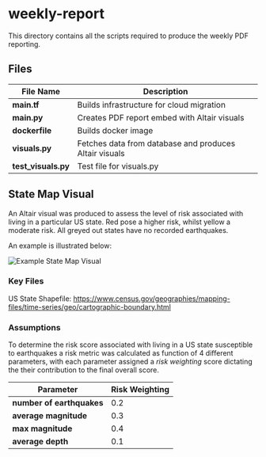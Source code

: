 # weekly-report

This directory contains all the scripts required to produce the weekly PDF reporting.

## Files

| File Name | Description |
|---|---|
| **main.tf** | Builds infrastructure for cloud migration |
| **main.py** | Creates PDF report embed with Altair visuals |
| **dockerfile**  | Builds docker image |
| **visuals.py** | Fetches data from database and produces Altair visuals |
| **test_visuals.py**  | Test file for visuals.py |

## State Map Visual

An Altair visual was produced to assess the level of risk associated with living in a particular US state.
Red pose a higher risk, whilst yellow a moderate risk.
All greyed out states have no recorded earthquakes.

An example is illustrated below:

![Example State Map Visual](link_placeholder)

### Key Files

US State Shapefile: https://www.census.gov/geographies/mapping-files/time-series/geo/cartographic-boundary.html

### Assumptions

To determine the risk score associated with living in a US state susceptible to earthquakes a risk metric was calculated as function of 4 different parameters, with each parameter assigned a _risk weighting_ score dictating the their contribution to the final overall score.

| Parameter | Risk Weighting |
|---|---|
| **number of earthquakes** | 0.2 | 
| **average magnitude** | 0.3 |
| **max magnitude** | 0.4 | 
| **average depth** | 0.1 |


